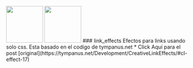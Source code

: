 <img src="http://c1.staticflickr.com/5/4299/35961351031_486016a597_b.jpg" width="100">
<img src="http://c1.staticflickr.com/5/4317/36094077115_184a4f01a2_b.jpg" width="100">
### link_effects
Efectos para links usando solo css.
Esta basado en el codigo de tympanus.net
*  Click Aquí para el post [original](https://tympanus.net/Development/CreativeLinkEffects/#cl-effect-17)
